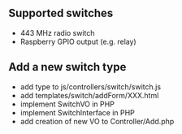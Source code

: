 ## Supported switches
- 443 MHz  radio switch
- Raspberry GPIO output (e.g. relay)

## Add a new switch type
 - add type to js/controllers/switch/switch.js
 - add templates/switch/addForm/XXX.html
 - implement SwitchVO in PHP
 - implement SwitchInterface in PHP
 - add creation of new VO to Controller/Add.php
